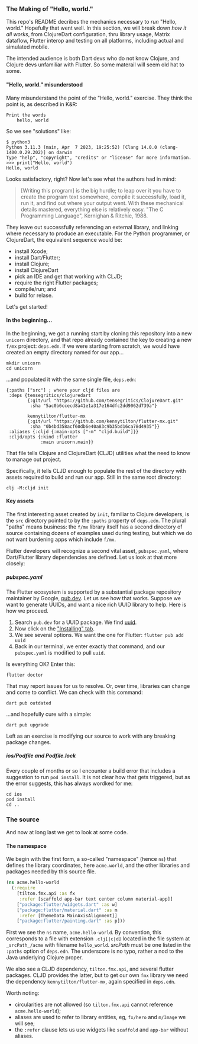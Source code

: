### The Making of "Hello, world."
This repo's README decribes the mechanics necessary to _run_ "Hello, world." Hopefully that went well. In this section, we will break down _how it all works_, from ClojureDart configuration, thru library usage, Matrix dataflow, Flutter interop and testing on all platforms, including actual and simulated mobile.

The intended audience is both Dart devs who do not know Clojure, and Clojure devs unfamiliar with Flutter. So some materail will seem old hat to some.

#### "Hello, world." misunderstood
Many misunderstand the point of the "Hello, world." exercise. They think the point is, as described in K&R:
```
Print the words
    hello, world
```
So we see "solutions" like:
```
$ python3
Python 3.11.3 (main, Apr  7 2023, 19:25:52) [Clang 14.0.0 (clang-1400.0.29.202)] on darwin
Type "help", "copyright", "credits" or "license" for more information.
>>> print("Hello, world")
Hello, world
```
Looks satisfactory, right? Now let's see what the authors had in mind:
> [Writing this program] is the big hurdle; to leap over it you have to create the program text somewhere, compile it successfully, load it, run it, and find out where your output went. With these mechanical details mastered, everything else is relatively easy. "The C Programming Language", Kernighan & Ritchie, 1988.

They leave out successfully referencing an external library, and linking where necessary to produce an executable. For the Python programmer, or ClojureDart, the equivalent sequence would be:
* install Xcode;
* install Dart/Flutter;
* install Clojure;
* install ClojureDart
* pick an IDE and get that working with CLJD;
* require the right Flutter packages;
* compile/run; and
* build for relase.

Let's get started!

#### In the beginning...
In the beginning, we got a running start by cloning this repository into a new `unicorn` directory, and that repo already contained the key to creating a new `f/mx` project: `deps.edn`. If we were starting from scratch, we would have created an empty directory named for our app...
```
mkdir unicorn
cd unicorn
```
...and populated it with the same single file, `deps.edn`:
```
{:paths ["src"] ; where your cljd files are
 :deps {tensegritics/clojuredart
        {:git/url "https://github.com/tensegritics/ClojureDart.git"
         :sha "5ac0b6ccecd8a41e1a317e164dfc2dd9062d739a"}

        kennytilton/flutter-mx
        {:git/url "https://github.com/kennytilton/flutter-mx.git"
         :sha "0b4bd358acf60db6e40a83c9b35bd16ca78d4935"}}
 :aliases {:cljd {:main-opts ["-m" "cljd.build"]}}
 :cljd/opts {:kind :flutter
             :main unicorn.main}}
```
That file tells Clojure and ClojureDart (CLJD) utilities what the need to know to manage out project.

Specifically, it tells CLJD enough to populate the rest of the directory with assets required to build and run our app. Still in the same root directory:
```
clj -M:cljd init
```
#### Key assets
The first interesting asset created by `init`, familiar to Clojure developers, is the `src` directory pointed to by the `:paths` property of `deps.edn`. The plural "paths" means business: the `f/mx` library itself has a second directory of source containing dozens of examples used during testing, but which we do not want burdening apps which include `f/mx`.

Flutter developers will recognize a second vital asset, `pubspec.yaml`, where Dart/Flutter library dependencies are defined. Let us look at that more closely:

##### pubspec.yaml
The Flutter ecosystem is supported by a substantial package repository maintainer by Google, [pub.dev](https://pub.dev/). Let us see how that works. Suppose we want to generate UUIDs, and want a nice rich UUID library to help. Here is how we proceed.

1. Search `pub.dev` for a UUID package. We find [uuid](https://pub.dev/packages/uuid).
2. Now click on the ["Installing" tab](https://pub.dev/packages/uuid/install).
3. We see several options. We want the one for Flutter:
   ```flutter pub add uuid```
4. Back in our terminal, we enter exactly that command, and our `pubspec.yaml` is modified to pull `uuid`.

Is everything OK? Enter this:
```
flutter doctor
```
That may report issues for us to resolve. Or, over time, libraries can change and come to conflict. We can check with this command:
```
dart pub outdated
```
...and hopefully cure with a simple:
```
dart pub upgrade
```
Left as an exercise is modifying our source to work with any breaking package changes.

##### ios/Podfile and Podfile.lock
Every couple of months or so I encounter a build error that includes a suggestion to run `pod imstall`. It is not clear how that gets triggered, but as the error suggests, this has always wordked for me:
```
cd ios
pod install
cd ..
```
### The source
And now at long last we get to look at some code. 

#### The namespace
We begin with the first form, a so-called "namespace" (hence `ns`) that defines the library coordinates, here `acme.world`, and the other libraries and packages needed by this source file.

```clojure
(ns acme.hello-world
  (:require
    [tilton.fmx.api :as fx
     :refer [scaffold app-bar text center column material-app]]
    ["package:flutter/widgets.dart" :as w]
    ["package:flutter/material.dart" :as m
     :refer [ThemeData MainAxisAlignment]]
    ["package:flutter/painting.dart" :as p]))
```
First we see the `ns` name, `acme.hello-world`. By convention, this corresponds to a file with extension `.clj[|c|d]` located in the file system at `_srcPath_/acme` with filename `hello_world`. _srcPath_ must be one listed in the `:paths` option of `deps.edn`. The underscore is no typo, rather a nod to the Java underlying Clojure proper.

We also see a CLJD dependency, `tilton.fmx.api`, and several flutter packages. CLJD provides the latter, but to get our own `fmx` library we need the dependency `kennytilton/flutter-mx`, again specified in `deps.edn`.

Worth noting:
* circularities are not allowed (so `tilton.fmx.api` cannot reference `acme.hello-world`);
* aliases are used to refer to library entities, eg, `fx/hero` and `m/Image` we will see;
* the `:refer` clause lets us use widgets like `scaffold` and `app-bar` without aliases.


